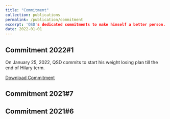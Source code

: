 ```yaml
---
title: "Commitment"
collection: publications
permalink: /publication/commitment
excerpt: 'QSD's dedicated commitments to make himself a better person.'
date: 2022-01-01
---
```


## Commitment 2022#1
On January 25, 2022, QSD commits to start his weight losing plan till the end of Hilary term.

[Download Commitment](http://qsdqsb.github.io/files/Commitments/Commitment_2022_1.pdf)

## Commitment 2021#7

## Commitment 2021#6
